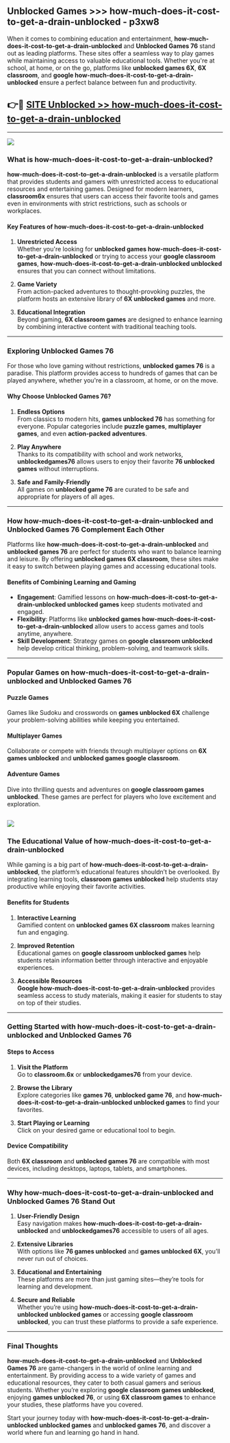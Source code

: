 ## Unblocked Games >>> how-much-does-it-cost-to-get-a-drain-unblocked - p3xw8 

When it comes to combining education and entertainment, **how-much-does-it-cost-to-get-a-drain-unblocked** and **Unblocked Games 76** stand out as leading platforms. These sites offer a seamless way to play games while maintaining access to valuable educational tools. Whether you're at school, at home, or on the go, platforms like **unblocked games 6X**, **6X classroom**, and **google how-much-does-it-cost-to-get-a-drain-unblocked** ensure a perfect balance between fun and productivity.
## 👉🔴 [SITE Unblocked >> how-much-does-it-cost-to-get-a-drain-unblocked](http://premium.freeplayer.one?title=how-much-does-it-cost-to-get-a-drain-unblocked&ref=22JU)
---
<a href="http://premium.freeplayer.one?title=how-much-does-it-cost-to-get-a-drain-unblocked&ref=22JU/"><img src="https://github.com/user-attachments/assets/438f12ca-57a4-47a3-8ead-c64da593a1e5"/></a>
### What is how-much-does-it-cost-to-get-a-drain-unblocked?  

**how-much-does-it-cost-to-get-a-drain-unblocked** is a versatile platform that provides students and gamers with unrestricted access to educational resources and entertaining games. Designed for modern learners, **classroom6x** ensures that users can access their favorite tools and games even in environments with strict restrictions, such as schools or workplaces.  

#### Key Features of how-much-does-it-cost-to-get-a-drain-unblocked  

1. **Unrestricted Access**  
   Whether you're looking for **unblocked games how-much-does-it-cost-to-get-a-drain-unblocked** or trying to access your **google classroom games**, **how-much-does-it-cost-to-get-a-drain-unblocked unblocked** ensures that you can connect without limitations.  

2. **Game Variety**  
   From action-packed adventures to thought-provoking puzzles, the platform hosts an extensive library of **6X unblocked games** and more.  

3. **Educational Integration**  
   Beyond gaming, **6X classroom games** are designed to enhance learning by combining interactive content with traditional teaching tools.  



---

### Exploring Unblocked Games 76  

For those who love gaming without restrictions, **unblocked games 76** is a paradise. This platform provides access to hundreds of games that can be played anywhere, whether you're in a classroom, at home, or on the move.  

#### Why Choose Unblocked Games 76?  

1. **Endless Options**  
   From classics to modern hits, **games unblocked 76** has something for everyone. Popular categories include **puzzle games**, **multiplayer games**, and even **action-packed adventures**.  

2. **Play Anywhere**  
   Thanks to its compatibility with school and work networks, **unblockedgames76** allows users to enjoy their favorite **76 unblocked games** without interruptions.  

3. **Safe and Family-Friendly**  
   All games on **unblocked game 76** are curated to be safe and appropriate for players of all ages.  

---

### How how-much-does-it-cost-to-get-a-drain-unblocked and Unblocked Games 76 Complement Each Other  

Platforms like **how-much-does-it-cost-to-get-a-drain-unblocked** and **unblocked games 76** are perfect for students who want to balance learning and leisure. By offering **unblocked games 6X classroom**, these sites make it easy to switch between playing games and accessing educational tools.  

#### Benefits of Combining Learning and Gaming  

- **Engagement**: Gamified lessons on **how-much-does-it-cost-to-get-a-drain-unblocked unblocked games** keep students motivated and engaged.  
- **Flexibility**: Platforms like **unblocked games how-much-does-it-cost-to-get-a-drain-unblocked** allow users to access games and tools anytime, anywhere.  
- **Skill Development**: Strategy games on **google classroom unblocked** help develop critical thinking, problem-solving, and teamwork skills.  

---

### Popular Games on how-much-does-it-cost-to-get-a-drain-unblocked and Unblocked Games 76  

#### Puzzle Games  

Games like Sudoku and crosswords on **games unblocked 6X** challenge your problem-solving abilities while keeping you entertained.  

#### Multiplayer Games  

Collaborate or compete with friends through multiplayer options on **6X games unblocked** and **unblocked games google classroom**.  

#### Adventure Games  

Dive into thrilling quests and adventures on **google classroom games unblocked**. These games are perfect for players who love excitement and exploration.  

<a href="http://download.freeplayer.one?title=how-much-does-it-cost-to-get-a-drain-unblocked&ref=23D/"><img src="https://github.com/user-attachments/assets/fe0c3e91-c8e1-489c-acf0-e2f614c12fb8"/></a>
---

### The Educational Value of how-much-does-it-cost-to-get-a-drain-unblocked  

While gaming is a big part of **how-much-does-it-cost-to-get-a-drain-unblocked**, the platform’s educational features shouldn’t be overlooked. By integrating learning tools, **classroom games unblocked** help students stay productive while enjoying their favorite activities.  

#### Benefits for Students  

1. **Interactive Learning**  
   Gamified content on **unblocked games 6X classroom** makes learning fun and engaging.  

2. **Improved Retention**  
   Educational games on **google classroom unblocked games** help students retain information better through interactive and enjoyable experiences.  

3. **Accessible Resources**  
   **Google how-much-does-it-cost-to-get-a-drain-unblocked** provides seamless access to study materials, making it easier for students to stay on top of their studies.  

---

### Getting Started with how-much-does-it-cost-to-get-a-drain-unblocked and Unblocked Games 76  

#### Steps to Access  

1. **Visit the Platform**  
   Go to **classroom.6x** or **unblockedgames76** from your device.  

2. **Browse the Library**  
   Explore categories like **games 76**, **unblocked game 76**, and **how-much-does-it-cost-to-get-a-drain-unblocked unblocked games** to find your favorites.  

3. **Start Playing or Learning**  
   Click on your desired game or educational tool to begin.  

#### Device Compatibility  

Both **6X classroom** and **unblocked games 76** are compatible with most devices, including desktops, laptops, tablets, and smartphones.  

---

### Why how-much-does-it-cost-to-get-a-drain-unblocked and Unblocked Games 76 Stand Out  

1. **User-Friendly Design**  
   Easy navigation makes **how-much-does-it-cost-to-get-a-drain-unblocked** and **unblockedgames76** accessible to users of all ages.  

2. **Extensive Libraries**  
   With options like **76 games unblocked** and **games unblocked 6X**, you’ll never run out of choices.  

3. **Educational and Entertaining**  
   These platforms are more than just gaming sites—they’re tools for learning and development.  

4. **Secure and Reliable**  
   Whether you’re using **how-much-does-it-cost-to-get-a-drain-unblocked unblocked games** or accessing **google classroom unblocked**, you can trust these platforms to provide a safe experience.  

---

### Final Thoughts  

**how-much-does-it-cost-to-get-a-drain-unblocked** and **Unblocked Games 76** are game-changers in the world of online learning and entertainment. By providing access to a wide variety of games and educational resources, they cater to both casual gamers and serious students. Whether you’re exploring **google classroom games unblocked**, enjoying **games unblocked 76**, or using **6X classroom games** to enhance your studies, these platforms have you covered.  

Start your journey today with **how-much-does-it-cost-to-get-a-drain-unblocked unblocked games** and **unblocked games 76**, and discover a world where fun and learning go hand in hand.  